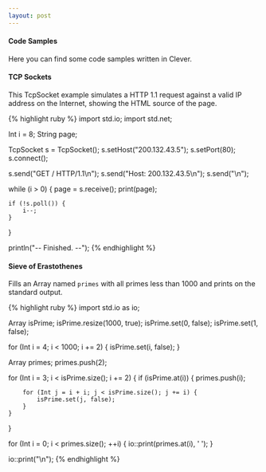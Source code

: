 ```yaml
---
layout: post
---
```


#### Code Samples ####
Here you can find some code samples written in Clever.

#### TCP Sockets
This TcpSocket example simulates a HTTP 1.1 request against a valid IP address on the Internet, showing the HTML source of the page.

{% highlight ruby %}
import std.io;
import std.net;

Int i = 8;
String page;

TcpSocket s = TcpSocket();
s.setHost("200.132.43.5");
s.setPort(80);
s.connect();

s.send("GET / HTTP/1.1\n");
s.send("Host: 200.132.43.5\n");
s.send("\n");

while (i > 0) {
    page = s.receive();
    print(page);

    if (!s.poll()) {
        i--;
    }
}

println("-- Finished. --");
{% endhighlight %}

#### Sieve of Erastothenes
Fills an Array<Int> named `primes` with all primes less than 1000 and prints on the standard output.

{% highlight ruby %}
import std.io as io;

Array<Bool> isPrime;
isPrime.resize(1000, true);
isPrime.set(0, false);
isPrime.set(1, false);

for (Int i = 4; i < 1000; i += 2) {
	isPrime.set(i, false);
}

Array<Int> primes;
primes.push(2);

for (Int i = 3; i < isPrime.size(); i += 2) {
	if (isPrime.at(i)) {
		primes.push(i);
		
		for (Int j = i + i; j < isPrime.size(); j += i) {
			isPrime.set(j, false);
		}
	}
}

for (Int i = 0; i < primes.size(); ++i) {
	io::print(primes.at(i), ' ');
}

io::print("\n");
{% endhighlight %}
